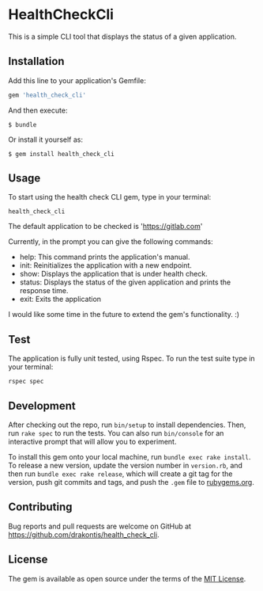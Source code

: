 # HealthCheckCli

This is a simple CLI tool that displays the status of a given application.

## Installation

Add this line to your application's Gemfile:

```ruby
gem 'health_check_cli'
```

And then execute:

    $ bundle

Or install it yourself as:

    $ gem install health_check_cli

## Usage

To start using the health check CLI gem, type in your terminal: 
```
health_check_cli
```

The default application to be checked is 'https://gitlab.com'

Currently, in the prompt you can give the following commands:
* help: This command prints the application's manual.
* init: Reinitializes the application with a new endpoint.
* show: Displays the application that is under health check.
* status: Displays the status of the given application and prints the response time.
* exit: Exits the application

I would like some time in the future to extend the gem's functionality. :)

## Test
The application is fully unit tested, using Rspec. To run the test suite type in your terminal:
```
rspec spec
``` 

## Development

After checking out the repo, run `bin/setup` to install dependencies. Then, run `rake spec` to run the tests. You can also run `bin/console` for an interactive prompt that will allow you to experiment.

To install this gem onto your local machine, run `bundle exec rake install`. To release a new version, update the version number in `version.rb`, and then run `bundle exec rake release`, which will create a git tag for the version, push git commits and tags, and push the `.gem` file to [rubygems.org](https://rubygems.org).

## Contributing

Bug reports and pull requests are welcome on GitHub at https://github.com/drakontis/health_check_cli.

## License

The gem is available as open source under the terms of the [MIT License](http://opensource.org/licenses/MIT).
